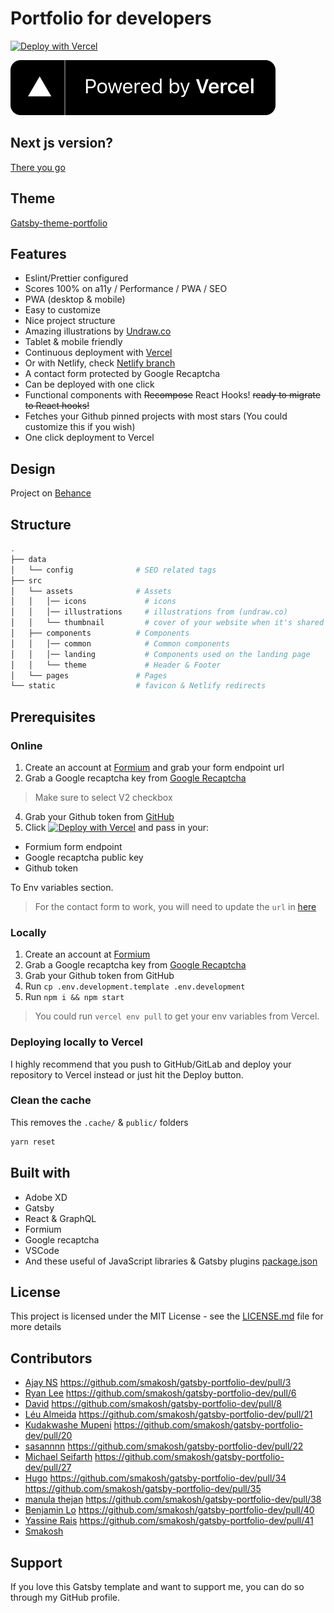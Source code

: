 # Portfolio for developers

[![Deploy with Vercel](https://vercel.com/button)](https://vercel.com/new/git/external?repository-url=https%3A%2F%2Fgithub.com%2Fsmakosh%2Fgatsby-portfolio-dev&env=PORTFOLIO_GITHUB_TOKEN,PORTFOLIO_FORMIUM_ENDPOINT,GATSBY_PORTFOLIO_RECAPTCHA_KEY&envDescription=All%20env%20variables%20are%20required%20to%20deploy%20the%20project&envLink=https%3A%2F%2Fgithub.com%2Fsmakosh%2Fgatsby-portfolio-dev%2Fblob%2Fmaster%2F.env.development.template&project-name=my-portfolio&repo-name=my-portfolio&demo-title=Portfolio%20demo&demo-description=A%20simple%20portfolio%20for%20developers&demo-url=https%3A%2F%2Fportfolio.smakosh.com&demo-image=https%3A%2F%2Fportfolio.smakosh.com%2Fstatic%2Fthumbnail-16a70559ab07712f83d3ce412dfbb5a6.png)

[![Powered by Vercel](./powered-by-vercel.svg)](https://vercel.com?utm_source=smakosh&utm_campaign=oss)

## Next js version?

[There you go](https://github.com/smakosh/next-portfolio-dev)

## Theme

[Gatsby-theme-portfolio](https://github.com/smakosh/gatsby-theme-portfolio)

## Features

- Eslint/Prettier configured
- Scores 100% on a11y / Performance / PWA / SEO
- PWA (desktop & mobile)
- Easy to customize
- Nice project structure
- Amazing illustrations by [Undraw.co](https://undraw.co)
- Tablet & mobile friendly
- Continuous deployment with [Vercel](https://vercel.com/?utm_source=smakosh)
- Or with Netlify, check [Netlify branch](https://github.com/smakosh/gatsby-portfolio-dev/tree/netlify)
- A contact form protected by Google Recaptcha
- Can be deployed with one click
- Functional components with ~~Recompose~~ React Hooks! ~~ready to migrate to React hooks!~~
- Fetches your Github pinned projects with most stars (You could customize this if you wish)
- One click deployment to Vercel

## Design

Project on [Behance](https://www.behance.net/gallery/74172961/Free-Gatsby-portfolio-for-developers)

## Structure

```bash
.
├── data
│   └── config              # SEO related tags
├── src
│   └── assets              # Assets
│   │   │── icons             # icons
│   │   │── illustrations     # illustrations from (undraw.co)
│   │   └── thumbnail         # cover of your website when it's shared to social media
│   ├── components          # Components
│   │   │── common            # Common components
│   │   │── landing           # Components used on the landing page
│   │   └── theme             # Header & Footer
│   └── pages               # Pages
└── static                  # favicon & Netlify redirects
```

## Prerequisites

### Online

1. Create an account at [Formium](https://formium.io/?utm_source=smakosh) and grab your form endpoint url
2. Grab a Google recaptcha key from [Google Recaptcha](https://www.google.com/recaptcha/admin)
> Make sure to select V2 checkbox
4. Grab your Github token from [GitHub](https://github.com/settings/tokens/new?scopes=repo&description=portfolio-dev)
5. Click [![Deploy with Vercel](https://vercel.com/button)](https://vercel.com/new/git/external?repository-url=https%3A%2F%2Fgithub.com%2Fsmakosh%2Fgatsby-portfolio-dev&env=PORTFOLIO_GITHUB_TOKEN,PORTFOLIO_FORMIUM_ENDPOINT,GATSBY_PORTFOLIO_RECAPTCHA_KEY&envDescription=All%20env%20variables%20are%20required%20to%20deploy%20the%20project&envLink=https%3A%2F%2Fgithub.com%2Fsmakosh%2Fgatsby-portfolio-dev%2Fblob%2Fmaster%2F.env.development.template&project-name=my-portfolio&repo-name=my-portfolio&demo-title=Portfolio%20demo&demo-description=A%20simple%20portfolio%20for%20developers&demo-url=https%3A%2F%2Fportfolio.smakosh.com&demo-image=https%3A%2F%2Fportfolio.smakosh.com%2Fstatic%2Fthumbnail-16a70559ab07712f83d3ce412dfbb5a6.png) and pass in your:

- Formium form endpoint
- Google recaptcha public key
- Github token

To Env variables section.

> For the contact form to work, you will need to update the `url` in [here](https://github.com/smakosh/gatsby-portfolio-dev/blob/master/src/data/config.js#L5)

### Locally

1. Create an account at [Formium](https://formium.io/?utm_source=smakosh)
2. Grab a Google recaptcha key from [Google Recaptcha](https://www.google.com/recaptcha/admin)
3. Grab your Github token from GitHub
4. Run `cp .env.development.template .env.development`
5. Run `npm i && npm start`

> You could run `vercel env pull` to get your env variables from Vercel.

### Deploying locally to Vercel

I highly recommend that you push to GitHub/GitLab and deploy your repository to Vercel instead or just hit the Deploy button.

### Clean the cache

This removes the `.cache/` & `public/` folders

```bash
yarn reset
```

## Built with

- Adobe XD
- Gatsby
- React & GraphQL
- Formium
- Google recaptcha
- VSCode
- And these useful of JavaScript libraries & Gatsby plugins [package.json](package.json)

## License

This project is licensed under the MIT License - see the [LICENSE.md](LICENSE.md) file for more details

## Contributors

- [Ajay NS](https://github.com/ajayns) https://github.com/smakosh/gatsby-portfolio-dev/pull/3
- [Ryan Lee](https://github.com/drdgvhbh) https://github.com/smakosh/gatsby-portfolio-dev/pull/6
- [David](https://github.com/davidavz) https://github.com/smakosh/gatsby-portfolio-dev/pull/8
- [Léu Almeida](https://github.com/LeuAlmeida) https://github.com/smakosh/gatsby-portfolio-dev/pull/21
- [Kudakwashe Mupeni](https://github.com/2wce) https://github.com/smakosh/gatsby-portfolio-dev/pull/20
- [sasannnn](https://github.com/sasannnn) https://github.com/smakosh/gatsby-portfolio-dev/pull/22
- [Michael Seifarth](https://github.com/Kageetai) https://github.com/smakosh/gatsby-portfolio-dev/pull/27
- [Hugo](https://github.com/Kronicom) https://github.com/smakosh/gatsby-portfolio-dev/pull/34 https://github.com/smakosh/gatsby-portfolio-dev/pull/35
- [manula thejan](https://github.com/manula2004) https://github.com/smakosh/gatsby-portfolio-dev/pull/38
- [Benjamin Lo](https://github.com/benji011) https://github.com/smakosh/gatsby-portfolio-dev/pull/40
- [Yassine Rais](https://github.com/yassinrais) https://github.com/smakosh/gatsby-portfolio-dev/pull/41
- [Smakosh](https://smakosh.com)

## Support

If you love this Gatsby template and want to support me, you can do so through my GitHub profile.
